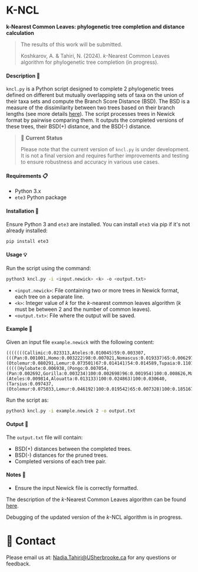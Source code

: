 # K-NCL
**k-Nearest Common Leaves: phylogenetic tree completion and distance calculation**

> The results of this work will be submitted.
>
> Koshkarov, A. & Tahiri, N. (2024). *k*-Nearest Common Leaves algorithm for phylogenetic tree completion (in progress).

#### Description :bookmark_tabs:
`kncl.py` is a Python script designed to complete 2 phylogenetic trees defined on different but mutually overlapping sets of taxa on the union of their taxa sets and compute the Branch Score Distance (BSD). The BSD is a measure of the dissimilarity between two trees based on their branch lengths (see more details [here](https://www.mdpi.com/2073-8994/16/7/790)). The script processes trees in Newick format by pairwise comparing them. It outputs the completed versions of these trees, their BSD(+) distance, and the BSD(-) distance.

>:pushpin: **Current Status**
>
>Please note that the current version of `kncl.py` is under development. It is not a final version and requires further improvements and testing to ensure robustness and accuracy in various use cases.

#### Requirements :clipboard:
- Python 3.x
- `ete3` Python package

#### Installation :wrench:
Ensure Python 3 and `ete3` are installed. You can install `ete3` via pip if it's not already installed:
```bash
pip install ete3
```

#### Usage :bulb:
Run the script using the command:
```bash
python3 kncl.py -i <input.newick> <k> -o <output.txt>
```
- `<input.newick>`: File containing two or more trees in Newick format, each tree on a separate line.
- `<k>`: Integer value of *k* for the *k*-nearest common leaves algorithm (*k* must be between 2 and the number of common leaves).
- `<output.txt>`: File where the output will be saved.

#### Example :bookmark:
Given an input file `example.newick` with the following content:
```
(((((((Callimic:0.023313,Ateles:0.010045)59:0.003307,(((Pan:0.001001,Homo:0.003222)98:0.007021,Nomascus:0.019337)65:0.006297,Macaca:0.022545)75:0.003800)100:0.056141,Tarsius:0.070541)40:0.004811,(Otolemur:0.080291,Lemur:0.073501)67:0.014141)54:0.014589,Tupaia:0.110178)85:0.046160,Cynoceph:0.040415)100:0.356615,Rattus:0.048351,Mus:0.036439);
(((((Hylobate:0.006938,(Pongo:0.007054,(Pan:0.002692,Gorilla:0.003234)100:0.002698)96:0.001954)100:0.008626,Macaca:0.020688)100:0.010416,(Ateles:0.009814,Alouatta:0.013133)100:0.024863)100:0.030640,(Tarsius:0.097437,(Otolemur:0.075033,Lemur:0.046192)100:0.019542)65:0.007328)100:0.185167,Rattus:0.048223,Mus:0.063981);
```
Run the script as:
```bash
python3 kncl.py -i example.newick 2 -o output.txt
```

#### Output :book:
The `output.txt` file will contain:
- BSD(+) distances between the completed trees.
- BSD(-) distances for the pruned trees.
- Completed versions of each tree pair.

#### Notes :pencil:
- Ensure the input Newick file is correctly formatted.

The description of the *k*-Nearest Common Leaves algorithm can be found [here](https://github.com/tahiri-lab/KNCL/blob/main/algorithm.md).

Debugging of the updated version of the *k*-NCL algorithm is in progress.

# 📧 Contact
Please email us at: <Nadia.Tahiri@USherbrooke.ca> for any questions or feedback.
